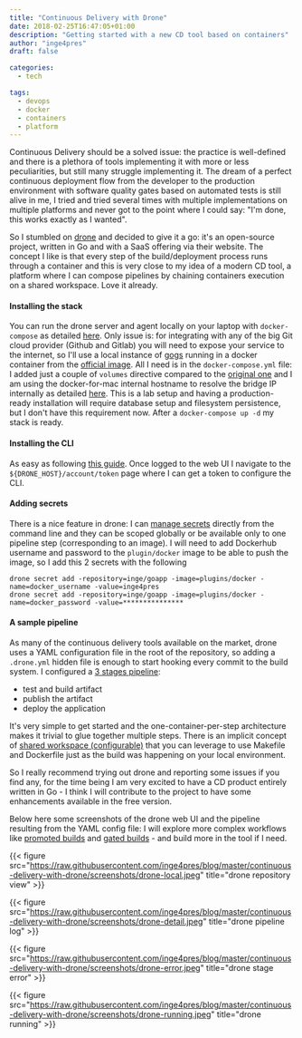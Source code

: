 ```yaml
---
title: "Continuous Delivery with Drone"
date: 2018-02-25T16:47:05+01:00
description: "Getting started with a new CD tool based on containers"
author: "inge4pres"
draft: false

categories:
  - tech

tags:
  - devops
  - docker
  - containers
  - platform
---
```


Continuous Delivery should be a solved issue: the practice is well-defined and there is a plethora of tools implementing it with more or less peculiarities, but still many struggle implementing it. The dream of a perfect continuous deployment flow from the developer to the production environment with software quality gates based on automated tests is still alive in me, I tried and tried several times with multiple implementations on multiple platforms and never got to the point where I could say: "I'm done, this works exactly as I wanted".

So I stumbled on [drone](https://drone.io) and decided to give it a go: it's an open-source project, written in Go and with a SaaS offering via their website. The concept I like is that every step of the build/deployment process runs through a container and this is very close to my idea of a modern CD tool, a platform where I can compose pipelines by chaining containers execution on a shared workspace. Love it already.

#### Installing the stack
You can run the drone server and agent locally on your laptop with `docker-compose` as detailed [here](http://docs.drone.io/installation/). Only issue is: for integrating with any of the big Git cloud provider (Github and Gitlab) you will need to expose your service to the internet, so I'll use a local instance of [gogs](https://gogs.io/) running in a docker container from the [official image](https://github.com/gogits/gogs/tree/master/docker). All I need is in the `docker-compose.yml` file: I added just a couple of `volumes` directive compared to the [original one](http://docs.drone.io/install-for-gogs/) and I am using the docker-for-mac internal hostname to resolve the bridge IP internally as detailed [here](https://docs.docker.com/docker-for-mac/networking/#use-cases-and-workarounds). This is a lab setup and having a production-ready installation will require database setup and filesystem persistence, but I don't have this requirement now. After a `docker-compose up -d` my stack is ready.

#### Installing the CLI
As easy as following [this guide](http://docs.drone.io/cli-installation/). Once logged to the web UI I navigate to the `${DRONE_HOST}/account/token` page where I can get a token to configure the CLI.

#### Adding secrets
There is a nice feature in drone: I can [manage secrets](http://docs.drone.io/manage-secrets/) directly from the command line and they can be scoped globally or be available only to one pipeline step (corresponding to an image). I will need to add Dockerhub username and password to the `plugin/docker` image to be able to push the image, so I add this 2 secrets with the following

```
drone secret add -repository=inge/goapp -image=plugins/docker -name=docker_username -value=inge4pres
drone secret add -repository=inge/goapp -image=plugins/docker -name=docker_password -value=***************
```

#### A sample pipeline
As many of the continuous delivery tools available on the market, drone uses a YAML configuration file in the root of the repository, so adding a `.drone.yml` hidden file is enough to start hooking every commit to the build system. I configured a [3 stages pipeline](https://github.com/inge4pres/blog/blob/master/continuous-delivery-with-drone/test-app/.drone.yml):

* test and build artifact
* publish the artifact
* deploy the application

It's very simple to get started and the one-container-per-step architecture makes it trivial to glue together multiple steps. There is an implicit concept of [shared workspace (configurable)](http://docs.drone.io/workspace/) that you can leverage to use Makefile and Dockerfile just as the build was happening on your local environment. 

So I really recommend trying out drone and reporting some issues if you find any, for the time being I am very excited to have a CD product entirely written in Go - I think I will contribute to the project to have some enhancements available in the free version.

Below here some screenshots of the drone web UI and the pipeline resulting from the YAML config file: I will explore more complex workflows like [promoted builds](http://docs.drone.io/promoting-builds/) and [gated builds](http://docs.drone.io/gated-builds/) - and build more in the tool if I need.

{{< figure src="https://raw.githubusercontent.com/inge4pres/blog/master/continuous-delivery-with-drone/screenshots/drone-local.jpeg" title="drone repository view" >}}

{{< figure src="https://raw.githubusercontent.com/inge4pres/blog/master/continuous-delivery-with-drone/screenshots/drone-detail.jpeg" title="drone pipeline log" >}}

{{< figure src="https://raw.githubusercontent.com/inge4pres/blog/master/continuous-delivery-with-drone/screenshots/drone-error.jpeg" title="drone stage error" >}}

{{< figure src="https://raw.githubusercontent.com/inge4pres/blog/master/continuous-delivery-with-drone/screenshots/drone-running.jpeg" title="drone running" >}}